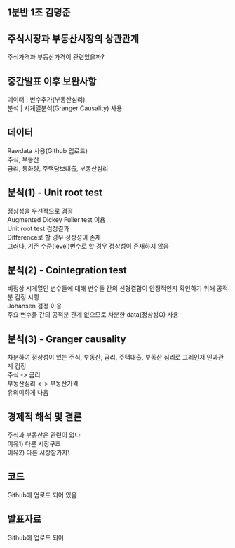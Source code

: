 ## 1분반 1조 김명준

## 주식시장과 부동산시장의 상관관계
주식가격과 부동산가격이 관련있을까?

## 중간발표 이후 보완사항
데이터 | 변수추가(부동산심리)\
분석 | 시계열분석(Granger Causality) 사용

## 데이터
Rawdata 사용(Github 업로드)\
주식, 부동산\
금리, 통화량, 주택담보대출, 부동산심리

## 분석(1) - Unit root test
정상성을 우선적으로 검정\
Augmented Dickey Fuller test 이용\
Unit root test 검정결과\
Difference로 할 경우 정상성이 존재\
그러나, 기존 수준(level)변수로 할 경우 정상성이 존재하지 않음

## 분석(2) - Cointegration test
비정상 시계열인 변수들에 대해 변수들 간의 선형결합이 안정적인지 확인하기 위해 공적분 검정 시행\
Johansen 검정 이용\
주요 변수들 간의 공적분 관계 없으므로 차분한 data(정상성O) 사용

## 분석(3) - Granger causality
차분하여 정상성이 있는 주식, 부동산, 금리, 주택대출, 부동산 심리로 그레인저 인과관계 검정\
주식 -> 금리\
부동산심리 <-> 부동산가격\
유의미하게 나옴

## 경제적 해석 및 결론 
주식과 부동산은 관련이 없다\
이유1) 다른 시장구조\
이유2) 다른 시장참가자\

## 코드
Github에 업로드 되어 있음

## 발표자료
Github에 업로드 되어 
